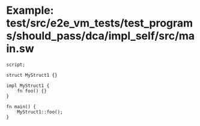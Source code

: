 # Example: test/src/e2e_vm_tests/test_programs/should_pass/dca/impl_self/src/main.sw

```sway
script;

struct MyStruct1 {}

impl MyStruct1 {
    fn foo() {}
}

fn main() {
    MyStruct1::foo();
}

```
